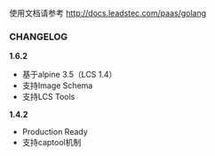 
使用文档请参考 http://docs.leadstec.com/paas/golang

### CHANGELOG

**1.6.2**
* 基于alpine 3.5（LCS 1.4）
* 支持Image Schema
* 支持LCS Tools

**1.4.2**

* Production Ready
* 支持captool机制


